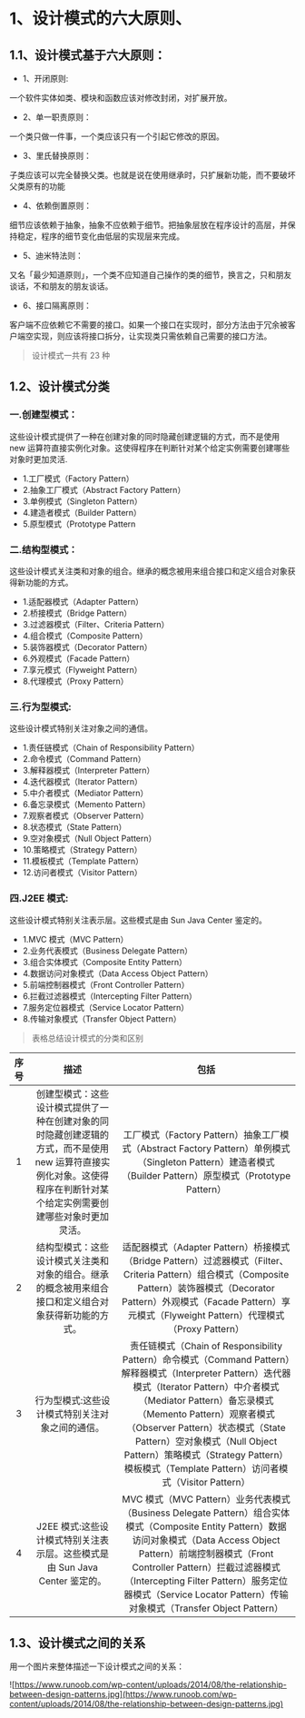 # 1、设计模式的六大原则、

## 1.1、设计模式基于六大原则：

- 1、开闭原则:

一个软件实体如类、模块和函数应该对修改封闭，对扩展开放。

- 2、单一职责原则：

一个类只做一件事，一个类应该只有一个引起它修改的原因。

- 3、里氏替换原则：
  
子类应该可以完全替换父类。也就是说在使用继承时，只扩展新功能，而不要破坏父类原有的功能

- 4、依赖倒置原则：
  
细节应该依赖于抽象，抽象不应依赖于细节。把抽象层放在程序设计的高层，并保持稳定，程序的细节变化由低层的实现层来完成。
- 5、迪米特法则：
  
又名「最少知道原则」，一个类不应知道自己操作的类的细节，换言之，只和朋友谈话，不和朋友的朋友谈话。
- 6、接口隔离原则：
  
客户端不应依赖它不需要的接口。如果一个接口在实现时，部分方法由于冗余被客户端空实现，则应该将接口拆分，让实现类只需依赖自己需要的接口方法。

>设计模式一共有 23 种

## 1.2、设计模式分类

### 一.创建型模式：

这些设计模式提供了一种在创建对象的同时隐藏创建逻辑的方式，而不是使用 new 运算符直接实例化对象。这使得程序在判断针对某个给定实例需要创建哪些对象时更加灵活.

- 1.工厂模式（Factory Pattern）
- 2.抽象工厂模式（Abstract Factory Pattern）
- 3.单例模式（Singleton Pattern）
- 4.建造者模式（Builder Pattern）
- 5.原型模式（Prototype Pattern

### 二.结构型模式：
   
这些设计模式关注类和对象的组合。继承的概念被用来组合接口和定义组合对象获得新功能的方式。

- 1.适配器模式（Adapter Pattern）
- 2.桥接模式（Bridge Pattern）
- 3.过滤器模式（Filter、Criteria Pattern）
- 4.组合模式（Composite Pattern）
- 5.装饰器模式（Decorator Pattern）
- 6.外观模式（Facade Pattern）
- 7.享元模式（Flyweight Pattern）
- 8.代理模式（Proxy Pattern）

### 三.行为型模式:

这些设计模式特别关注对象之间的通信。

- 1.责任链模式（Chain of Responsibility Pattern）
- 2.命令模式（Command Pattern）
- 3.解释器模式（Interpreter Pattern）
- 4.迭代器模式（Iterator Pattern）
- 5.中介者模式（Mediator Pattern）
- 6.备忘录模式（Memento Pattern）
- 7.观察者模式（Observer Pattern）
- 8.状态模式（State Pattern）
- 9.空对象模式（Null Object Pattern）
- 10.策略模式（Strategy Pattern）
- 11.模板模式（Template Pattern）
- 12.访问者模式（Visitor Pattern）

### 四.J2EE 模式:

这些设计模式特别关注表示层。这些模式是由 Sun Java Center 鉴定的。

- 1.MVC 模式（MVC Pattern）
- 2.业务代表模式（Business Delegate Pattern）
- 3.组合实体模式（Composite Entity Pattern）
- 4.数据访问对象模式（Data Access Object Pattern）
- 5.前端控制器模式（Front Controller Pattern）
- 6.拦截过滤器模式（Intercepting Filter Pattern）
- 7.服务定位器模式（Service Locator Pattern）
- 8.传输对象模式（Transfer Object Pattern）

>表格总结设计模式的分类和区别

|序号|描述|包括|
|:----:|:----:|:---:|
|1|创建型模式：这些设计模式提供了一种在创建对象的同时隐藏创建逻辑的方式，而不是使用 new 运算符直接实例化对象。这使得程序在判断针对某个给定实例需要创建哪些对象时更加灵活。| 工厂模式（Factory Pattern）抽象工厂模式（Abstract Factory Pattern）单例模式（Singleton Pattern）建造者模式（Builder Pattern）原型模式（Prototype Pattern）|
|2|结构型模式：这些设计模式关注类和对象的组合。继承的概念被用来组合接口和定义组合对象获得新功能的方式。|适配器模式（Adapter Pattern）桥接模式（Bridge Pattern）过滤器模式（Filter、Criteria Pattern）组合模式（Composite Pattern）装饰器模式（Decorator Pattern）外观模式（Facade Pattern）享元模式（Flyweight Pattern）代理模式（Proxy Pattern）|
|3|	行为型模式:这些设计模式特别关注对象之间的通信。|责任链模式（Chain of Responsibility Pattern）命令模式（Command Pattern）解释器模式（Interpreter Pattern）迭代器模式（Iterator Pattern）中介者模式（Mediator Pattern）备忘录模式（Memento Pattern）观察者模式（Observer Pattern）状态模式（State Pattern）空对象模式（Null Object Pattern）策略模式（Strategy Pattern）模板模式（Template Pattern）访问者模式（Visitor Pattern）|
|4|J2EE 模式:这些设计模式特别关注表示层。这些模式是由 Sun Java Center 鉴定的。|MVC 模式（MVC Pattern）业务代表模式（Business Delegate Pattern）组合实体模式（Composite Entity Pattern）数据访问对象模式（Data Access Object Pattern）前端控制器模式（Front Controller Pattern）拦截过滤器模式（Intercepting Filter Pattern）服务定位器模式（Service Locator Pattern）传输对象模式（Transfer Object Pattern）|

## 1.3、设计模式之间的关系

用一个图片来整体描述一下设计模式之间的关系：

![https://www.runoob.com/wp-content/uploads/2014/08/the-relationship-between-design-patterns.jpg](https://www.runoob.com/wp-content/uploads/2014/08/the-relationship-between-design-patterns.jpg)
